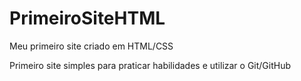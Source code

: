 # PrimeiroSiteHTML
Meu primeiro site criado em HTML/CSS

Primeiro site simples para praticar habilidades e utilizar o Git/GitHub
